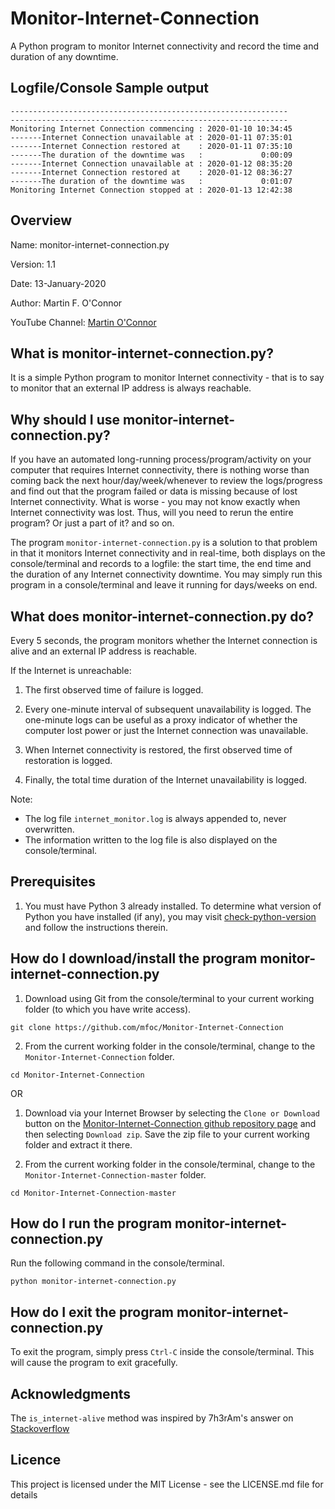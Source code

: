# Monitor-Internet-Connection
A Python program to monitor Internet connectivity and record the time and duration of any downtime.


Logfile/Console Sample output
-----------------------------

```
--------------------------------------------------------------
--------------------------------------------------------------
Monitoring Internet Connection commencing : 2020-01-10 10:34:45
-------Internet Connection unavailable at : 2020-01-11 07:35:01
-------Internet Connection restored at    : 2020-01-11 07:35:10
-------The duration of the downtime was   :             0:00:09
-------Internet Connection unavailable at : 2020-01-12 08:35:20
-------Internet Connection restored at    : 2020-01-12 08:36:27
-------The duration of the downtime was   :             0:01:07
Monitoring Internet Connection stopped at : 2020-01-13 12:42:38
```

Overview
--------
Name: 		monitor-internet-connection.py

Version: 	1.1

Date: 		13-January-2020

Author: 	Martin F. O'Connor

YouTube Channel:  [Martin O'Connor](https://www.youtube.com/channel/UCSmYfqnVlhB418ugEZxudQw)


What is monitor-internet-connection.py?
---------------------------------------
It is a simple Python program to monitor Internet connectivity - that is to say to monitor that an external IP address is always reachable.


Why should I use monitor-internet-connection.py?
-------------------------------------------------
If you have an automated long-running process/program/activity on your computer that requires Internet connectivity, there is nothing worse than coming back the next hour/day/week/whenever to review the logs/progress and find out that the program failed or data is missing because of lost Internet connectivity.  What is worse - you may not know exactly when Internet connectivity was lost.  Thus, will you need to rerun the entire program? Or just a part of it? and so on.

The program `monitor-internet-connection.py` is a solution to that problem in that it monitors Internet connectivity and in real-time, both displays on the console/terminal and records to a logfile: the start time, the end time and the duration of any Internet connectivity downtime. You may simply run this program in a console/terminal and leave it running for days/weeks on end.


What does monitor-internet-connection.py do?
--------------------------------------------
Every 5 seconds, the program monitors whether the Internet connection is alive and an external IP address is reachable.

If the Internet is unreachable:

1) The first observed time of failure is logged. 

2) Every one-minute interval of subsequent unavailability is logged. The one-minute logs can be useful as a proxy indicator of whether the computer lost power or just the Internet connection was unavailable.

3) When Internet connectivity is restored, the first observed time of restoration is logged. 
    
4) Finally, the total time duration of the Internet unavailability is logged.

Note:

-  The log file `internet_monitor.log` is always appended to, never overwritten.  
-  The information written to the log file is also displayed on the console/terminal.

Prerequisites
-------------
1) You must have Python 3 already installed.  To determine what version of Python you have installed (if any), you may visit [check-python-version](https://phoenixnap.com/kb/check-python-version) and follow the instructions therein.


How do I download/install the program monitor-internet-connection.py
-------------------------------------------------------------------

1)  Download using Git from the console/terminal to your current working folder (to which you have write access).
```console
git clone https://github.com/mfoc/Monitor-Internet-Connection
```

2)  From the current working folder in the console/terminal, change to the `Monitor-Internet-Connection` folder.
```console
cd Monitor-Internet-Connection
```

OR

1) Download via your Internet Browser by selecting the `Clone or Download` button on the [Monitor-Internet-Connection github repository page](https://github.com/mfoc/Monitor-Internet-Connection) and then selecting `Download zip`.  Save the zip file to your current working folder and extract it there.

2)  From the current working folder in the console/terminal, change to the `Monitor-Internet-Connection-master` folder.
```console
cd Monitor-Internet-Connection-master
```


How do I run the program monitor-internet-connection.py
-------------------------------------------------------
Run the following command in the console/terminal.

```console
python monitor-internet-connection.py
```

How do I exit the program monitor-internet-connection.py
-------------------------------------------------------
To exit the program, simply press `Ctrl-C` inside the console/terminal.  This will cause the program to exit gracefully.


Acknowledgments
---------------
The `is_internet-alive` method was inspired by 7h3rAm's answer on [Stackoverflow](https://stackoverflow.com/questions/3764291/checking-network-connection)


Licence
---------------
This project is licensed under the MIT License - see the LICENSE.md file for details
